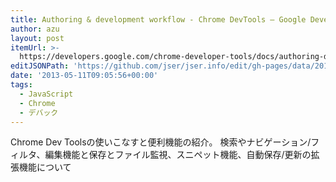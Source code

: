 ```yaml
---
title: Authoring & development workflow - Chrome DevTools — Google Developers
author: azu
layout: post
itemUrl: >-
  https://developers.google.com/chrome-developer-tools/docs/authoring-development-workflow
editJSONPath: 'https://github.com/jser/jser.info/edit/gh-pages/data/2013/05/index.json'
date: '2013-05-11T09:05:56+00:00'
tags:
  - JavaScript
  - Chrome
  - デバック
---
```

Chrome Dev Toolsの使いこなすと便利機能の紹介。
検索やナビゲーション/フィルタ、編集機能と保存とファイル監視、スニペット機能、自動保存/更新の拡張機能について
